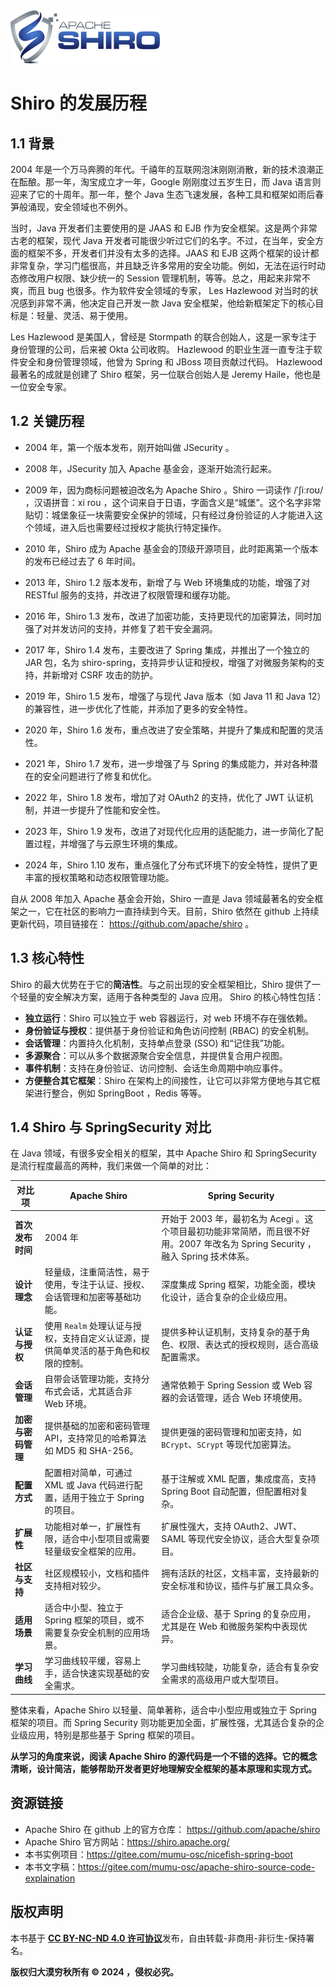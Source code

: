 <img src="./imgs/apache-shiro.png">

# Shiro 的发展历程

## 1.1 背景

2004 年是一个万马奔腾的年代。千禧年的互联网泡沫刚刚消散，新的技术浪潮正在酝酿。那一年，淘宝成立才一年，Google 刚刚度过五岁生日，而 Java 语言则迎来了它的十周年。那一年，整个 Java 生态飞速发展，各种工具和框架如雨后春笋般涌现，安全领域也不例外。

当时，Java 开发者们主要使用的是 JAAS 和 EJB 作为安全框架。这是两个非常古老的框架，现代 Java 开发者可能很少听过它们的名字。不过，在当年，安全方面的框架不多，开发者们并没有太多的选择。JAAS 和 EJB 这两个框架的设计都非常复杂，学习门槛很高，并且缺乏许多常用的安全功能。例如，无法在运行时动态修改用户权限、缺少统一的 Session 管理机制，等等。总之，用起来非常不爽，而且 bug 也很多。作为软件安全领域的专家， Les Hazlewood 对当时的状况感到非常不满，他决定自己开发一款 Java 安全框架，他给新框架定下的核心目标是：轻量、灵活、易于使用。

Les Hazlewood 是美国人，曾经是 Stormpath 的联合创始人，这是一家专注于身份管理的公司，后来被 Okta 公司收购。 Hazlewood 的职业生涯一直专注于软件安全和身份管理领域，他曾为 Spring 和 JBoss 项目贡献过代码。 Hazlewood 最著名的成就是创建了 Shiro 框架，另一位联合创始人是 Jeremy Haile，他也是一位安全专家。

## 1.2 关键历程

- 2004 年，第一个版本发布，刚开始叫做 JSecurity 。

- 2008 年，JSecurity 加入 Apache 基金会，逐渐开始流行起来。

- 2009 年，因为商标问题被迫改名为 Apache Shiro 。Shiro 一词读作 /ˈʃiːroʊ/ ，汉语拼音：xi rou ，这个词来自于日语，字面含义是“城堡”。这个名字非常贴切：城堡象征一块需要安全保护的领域，只有经过身份验证的人才能进入这个领域，进入后也需要经过授权才能执行特定操作。

- 2010 年，Shiro 成为 Apache 基金会的顶级开源项目，此时距离第一个版本的发布已经过去了 6 年时间。

- 2013 年，Shiro 1.2 版本发布，新增了与 Web 环境集成的功能，增强了对 RESTful 服务的支持，并改进了权限管理和缓存功能。

- 2016 年，Shiro 1.3 发布，改进了加密功能，支持更现代的加密算法，同时加强了对并发访问的支持，并修复了若干安全漏洞。

- 2017 年，Shiro 1.4 发布，主要改进了 Spring 集成，并推出了一个独立的 JAR 包，名为 shiro-spring，支持异步认证和授权，增强了对微服务架构的支持，并新增对 CSRF 攻击的防护。

- 2019 年，Shiro 1.5 发布，增强了与现代 Java 版本（如 Java 11 和 Java 12）的兼容性，进一步优化了性能，并添加了更多的安全特性。

- 2020 年，Shiro 1.6 发布，重点改进了安全策略，并提升了集成和配置的灵活性。

- 2021 年，Shiro 1.7 发布，进一步增强了与 Spring 的集成能力，并对各种潜在的安全问题进行了修复和优化。

- 2022 年，Shiro 1.8 发布，增加了对 OAuth2 的支持，优化了 JWT 认证机制，并进一步提升了性能和安全性。

- 2023 年，Shiro 1.9 发布，改进了对现代化应用的适配能力，进一步简化了配置过程，并增强了与云原生环境的集成。

- 2024 年，Shiro 1.10 发布，重点强化了分布式环境下的安全特性，提供了更丰富的授权策略和动态权限管理功能。

自从 2008 年加入 Apache 基金会开始，Shiro 一直是 Java 领域最著名的安全框架之一，它在社区的影响力一直持续到今天。目前，Shiro 依然在 github 上持续更新代码，项目链接在： https://github.com/apache/shiro 。

## 1.3 核心特性

Shiro 的最大优势在于它的**简洁性**。与之前出现的安全框架相比，Shiro 提供了一个轻量的安全解决方案，适用于各种类型的 Java 应用。 Shiro 的核心特性包括：

- **独立运行**：Shiro 可以独立于 web 容器运行，对 web 环境不存在强依赖。
- **身份验证与授权**：提供基于身份验证和角色访问控制 (RBAC) 的安全机制。
- **会话管理**：内置持久化机制，支持单点登录 (SSO) 和“记住我”功能。
- **多源聚合**：可以从多个数据源聚合安全信息，并提供复合用户视图。
- **事件机制**：支持在身份验证、访问控制、会话生命周期中响应事件。
- **方便整合其它框架**：Shiro 在架构上的间接性，让它可以非常方便地与其它框架进行整合，例如 SpringBoot ，Redis 等等。

## 1.4 Shiro 与 SpringSecurity 对比

在 Java 领域，有很多安全相关的框架，其中 Apache Shiro 和 SpringSecurity 是流行程度最高的两种，我们来做一个简单的对比：

| **对比项** | **Apache Shiro** | **Spring Security** |
| --- | --- | --- |
| **首次发布时间** | 2004 年 | 开始于 2003 年，最初名为 Acegi 。这个项目最初功能非常简陋，而且很不好用。2007 年改名为 Spring Security ，融入 Spring 技术体系。 |
| **设计理念** | 轻量级，注重简洁性，易于使用，专注于认证、授权、会话管理和加密等基础功能。 | 深度集成 Spring 框架，功能全面，模块化设计，适合复杂的企业级应用。 |
| **认证与授权** | 使用 `Realm` 处理认证与授权，支持自定义认证源，提供简单灵活的基于角色和权限的控制。 | 提供多种认证机制，支持复杂的基于角色、权限、表达式的授权规则，适合高级配置需求。 |
| **会话管理** | 自带会话管理功能，支持分布式会话，尤其适合非 Web 环境。 | 通常依赖于 Spring Session 或 Web 容器的会话管理，适合 Web 环境使用。 |
| **加密与密码管理** | 提供基础的加密和密码管理 API，支持常见的哈希算法如 MD5 和 SHA-256。 | 提供更强的密码管理和加密支持，如 `BCrypt`、`SCrypt` 等现代加密算法。 |
| **配置方式** | 配置相对简单，可通过 XML 或 Java 代码进行配置，适用于独立于 Spring 的项目。 | 基于注解或 XML 配置，集成度高，支持 Spring Boot 自动配置，但配置相对复杂。 |
| **扩展性** | 功能相对单一，扩展性有限，适合中小型项目或需要轻量级安全框架的应用。 | 扩展性强大，支持 OAuth2、JWT、SAML 等现代安全协议，适合大型复杂项目。 |
| **社区与支持** | 社区规模较小，文档和插件支持相对较少。 | 拥有活跃的社区，文档丰富，支持最新的安全标准和协议，插件与扩展工具众多。 |
| **适用场景** | 适合中小型、独立于 Spring 框架的项目，或不需要复杂安全机制的应用场景。 | 适合企业级、基于 Spring 的复杂应用，尤其是在 Web 和微服务架构中表现优异。 |
| **学习曲线** | 学习曲线较平缓，容易上手，适合快速实现基础的安全需求。 | 学习曲线较陡，功能复杂，适合有复杂安全需求的高级用户或大型项目。 |

整体来看，Apache Shiro 以轻量、简单著称，适合中小型应用或独立于 Spring 框架的项目。而 Spring Security 则功能更加全面，扩展性强，尤其适合复杂的企业级应用，特别是那些基于 Spring 框架的项目。

**从学习的角度来说，阅读 Apache Shiro 的源代码是一个不错的选择。它的概念清晰，设计简洁，能够帮助开发者更好地理解安全框架的基本原理和实现方式。**

## 资源链接

- Apache Shiro 在 github 上的官方仓库： https://github.com/apache/shiro
- Apache Shiro 官方网站：https://shiro.apache.org/
- 本书实例项目：https://gitee.com/mumu-osc/nicefish-spring-boot
- 本书文字稿：https://gitee.com/mumu-osc/apache-shiro-source-code-explaination

## 版权声明

本书基于 [**CC BY-NC-ND 4.0 许可协议**](https://creativecommons.org/licenses/by-nc-nd/4.0/deed.en)发布，自由转载-非商用-非衍生-保持署名。

**版权归大漠穷秋所有 © 2024 ，侵权必究。**
